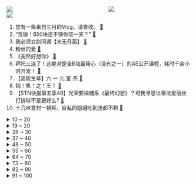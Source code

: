 <div >
	<a style="float:left;width:55%;" href = "https://github.com/anuraghazra/github-readme-stats">
	 <img src = "https://github-readme-stats.vercel.app/api?username=iuuuuuaena&theme=buefy&show_icons=true"/>
	</a>
	<a  style="float:right;width:45%" href = "https://github.com/anuraghazra/github-readme-stats">
	 <img  src="https://github-readme-stats.vercel.app/api/top-langs/?username=anuraghazra&layout=compact"/>
	</a>
	</div>

[![](https://img.shields.io/badge/jxd-@jxdgogogo.xyz-yellowgreen.svg)](https://www.jxdgogogo.xyz)<br>
1. 您有一条来自三月的Vlog，请查收。 [:link:](//www.bilibili.com/video/BV1Rv411G71E) <br>
2. “荒唐！650块还不够你吃一天？” [:link:](//www.bilibili.com/video/BV1h44y1z7fx) <br>
3. 我必须立刻同调【水无月菌】 [:link:](//www.bilibili.com/video/BV1jv411V79E) <br>
4. 粉丝的爱 [:link:](//www.bilibili.com/video/BV1Yh411Y7eB) <br>
5. 《突然好想你》 [:link:](//www.bilibili.com/video/BV1aq4y1j7zh) <br>
6. 拜托三连了！这绝对是全B站最用心（没有之一）的AE公开课程，耗时千余小时开发！ [:link:](//www.bilibili.com/video/BV1ZA411g7Sb) <br>
7. 【高能生草】六 一 儿 童 杰 [:link:](//www.bilibili.com/video/BV1Tb4y1Z7aY) <br>
8. 销！售！之！王！ [:link:](//www.bilibili.com/video/BV13y4y1375m) <br>
9. 【STN快报第五季40】光荣要做魂系《最终幻想》？可我寻思让蒂法爱丽丝打排球不是更好么? [:link:](//www.bilibili.com/video/BV1qq4y1E7tp) <br>
10. 十几味食材一锅炖，自私的姐姐吃到渣都不剩 [:link:](//www.bilibili.com/video/BV1SV411x7Mo) <br>
<details>
<summary>10 ~ 20</summary>

11. “什么？你觉得650块够吃一天？” [:link:](//www.bilibili.com/video/BV1TV41177ZD) <br>
12. 你绝对猜不到我从粉丝给的这张照片中发现了什么？【网络迷踪7】 [:link:](//www.bilibili.com/video/BV1Fv411V7cQ) <br>
13. 【白天刷不到 晚上躲不掉】01 [:link:](//www.bilibili.com/video/BV1C54y1V75H) <br>
14. 【凤凰传奇MV】诚意满满的【荷塘月色】 [:link:](//www.bilibili.com/video/BV1q64y1R7ud) <br>
15. 我只会心疼哥哥【朗诵版】 [:link:](//www.bilibili.com/video/BV1rb4y1o72b) <br>
16. 被誉为“天妇罗之神”的炸虾天妇罗，帅小伙复刻出来了？ [:link:](//www.bilibili.com/video/BV1Tb4y1Z7S6) <br>
17. 把小外甥的作文改成鲁迅体 [:link:](//www.bilibili.com/video/BV1zh411Y7HT) <br>
18. 【罗翔】岳父太能打，女婿能打（起）败（诉）他吗？ [:link:](//www.bilibili.com/video/BV11B4y1u7oY) <br>
19. 凭啥咱不能过六一！（原创rap） [:link:](//www.bilibili.com/video/BV1f54y1V7SM) <br>
</details>
<details>
<summary>19 ~ 20</summary>

20. 《明日方舟》EP - Real Me [:link:](//www.bilibili.com/video/BV1X5411T7uj) <br>
21. 没什么，只是喜欢他25岁就博士毕业！ [:link:](//www.bilibili.com/video/BV1zK4y1R7SU) <br>
22. 难以超越！无数人心中的第一悬疑神剧《真探》P1 [:link:](//www.bilibili.com/video/BV1Yg411379X) <br>
23. MAGA回来了！共和党集体掉头,“懂”山再起 [:link:](//www.bilibili.com/video/BV1bU4y1L7k4) <br>
24. 励志的小猫咪，被困下水道五天五夜，面对困境，努力求救 [:link:](//www.bilibili.com/video/BV1Vy4y137r7) <br>
25. 郭杰瑞：难的不是我们要说什么 而是美国人想看什么 [:link:](//www.bilibili.com/video/BV1GB4y1u71r) <br>
26. 你绝对没见过馅儿那么多的包子！流油 在家自制六个大肉包 [:link:](//www.bilibili.com/video/BV1g64y1o72P) <br>
27. 《青莲兰陵》永远在对手意想不到的地方出现，才是合格的兰陵王！！！ [:link:](//www.bilibili.com/video/BV12f4y1h7fp) <br>
28. 前方超震撼 这大概是你今年看的最爽的视频！ [:link:](//www.bilibili.com/video/BV1h44y1z7kQ) <br>
</details>
<details>
<summary>28 ~ 30</summary>

29. 做UP主真的太太太太太难了… [:link:](//www.bilibili.com/video/BV1yB4y1u7MS) <br>
30. 一口下去，整个人都扭曲了！ [:link:](//www.bilibili.com/video/BV1P44y1k73V) <br>
31. 这个视频能精准地猜中你的年龄！ [:link:](//www.bilibili.com/video/BV1yB4y1u7pR) <br>
32. 【半佛】会计做得好，牢饭少不了。 [:link:](//www.bilibili.com/video/BV1e54y1V7Au) <br>
33. 笑死 ，我被这玩意给骗了10w！！！ [:link:](//www.bilibili.com/video/BV1E54y1V7Rs) <br>
34. 人间炼狱，只进不出！戏精组们再度上演监狱风云《越狱》第三季1-3 [:link:](//www.bilibili.com/video/BV1JU4y1L7UB) <br>
35. 玩这个游戏的时候别眨眼！一不小心眼泪就会掉下来！ [:link:](//www.bilibili.com/video/BV1P44y1k7x4) <br>
36. 华农兄弟：场里的鸡鸭避暑指南，我们让它们清凉一夏，很实用哦 [:link:](//www.bilibili.com/video/BV19y4y1g7XJ) <br>
37. 被骂“高考机器”，高三学霸怒气回怼！寒门出贵子是不是毒鸡汤？ [:link:](//www.bilibili.com/video/BV1L64y1k7iV) <br>
</details>
<details>
<summary>37 ~ 40</summary>

38. 有一天我突然发现，努力好像没有什么用 [:link:](//www.bilibili.com/video/BV1mo4y11784) <br>
39. 【苏星河】电商软件的逻辑，百亿补贴的秘密 [:link:](//www.bilibili.com/video/BV1gK4y1V7WE) <br>
40. 百变小糕，封印解除！！！ [:link:](//www.bilibili.com/video/BV1Mv411V7tJ) <br>
41. 【推理信条】第二章：动物之城 [:link:](//www.bilibili.com/video/BV1jq4y1j7Jo) <br>
42. 新疆爆辣炒米粉：“我终于被猴哥破解了！” [:link:](//www.bilibili.com/video/BV1SK4y1G7H3) <br>
43. 年轻人，求你们别再给电信诈骗送钱了 [:link:](//www.bilibili.com/video/BV195411T7d4) <br>
44. 【碧蓝航线 X EGOIST】4周年主题曲《绝体绝命》独家首发！ [:link:](//www.bilibili.com/video/BV11b4y1o7NZ) <br>
45. 来一首派蒙Disco~【声优填词翻唱】 [:link:](//www.bilibili.com/video/BV1tK4y1X7QP) <br>
46. 男科手术？我的最爱！！！！ [:link:](//www.bilibili.com/video/BV1iB4y1u7yv) <br>
</details>
<details>
<summary>46 ~ 50</summary>

47. 《壳》 [:link:](//www.bilibili.com/video/BV1bg41137fb) <br>
48. 【时代少年团】广告拍摄花絮 [:link:](//www.bilibili.com/video/BV1zU4y1L71F) <br>
49. 【1900】最强攻城战，29小时拿下天津《平津战役》精讲 中篇 [:link:](//www.bilibili.com/video/BV1rh411Y7is) <br>
50. 【真人GTA】自 备 纸 巾 [:link:](//www.bilibili.com/video/BV1564y1k79B) <br>
51. 说  话  的  艺  术 [:link:](//www.bilibili.com/video/BV1Nb4y1Z73h) <br>
52. 揭开腐败的童书市场！讲述查理九世的前世今生 [:link:](//www.bilibili.com/video/BV1Uo4y117dh) <br>
53. 可遇不可求的鸡冠虾，顶级刺身鲜甜爽脆，吃的根本停不下来 [:link:](//www.bilibili.com/video/BV1H64y1k7MP) <br>
54. 来回8000公里为了吃一口最地道的大盘鸡，小伙吃完大呼没白来 [:link:](//www.bilibili.com/video/BV1v64y1o7Gg) <br>
55. 一 定 不 要 随 意 烫 发 [:link:](//www.bilibili.com/video/BV1yB4y1u7aH) <br>
</details>
<details>
<summary>55 ~ 60</summary>

56. 【原神手书】百变酒精/温迪（全程发酒疯）全手绘227张 [:link:](//www.bilibili.com/video/BV1w64y1o7kN) <br>
57. 真相大白！Dream承认速通作弊！ [:link:](//www.bilibili.com/video/BV1Ph411i7LP) <br>
58. 互换衣橱！！把200斤的男朋友打扮成女仆是什么体验？ [:link:](//www.bilibili.com/video/BV1jU4y1L7Vx) <br>
59. 【地球常客】我为何支持米哈游，兼谈自己游戏行业经历。 [:link:](//www.bilibili.com/video/BV1Mo4y127X2) <br>
60. “离”家的诱惑！【新概念倒放挑战】第四期 [:link:](//www.bilibili.com/video/BV1qg41137Ea) <br>
61. 原神 5个有趣的骚操作合集 [:link:](//www.bilibili.com/video/BV1hU4y1L7hE) <br>
62. 儿童节快乐，多听听孩子的想法吧～ [:link:](//www.bilibili.com/video/BV1do4y1C784) <br>
63. 美国在过去十年打造了一支世界上最大的秘密部队…… [:link:](//www.bilibili.com/video/BV1Po4y127Bj) <br>
64. 高  情  商  嘲  讽 [:link:](//www.bilibili.com/video/BV1N5411g7aQ) <br>
</details>
<details>
<summary>64 ~ 70</summary>

65. 喂 ！三 点 几 嚟 ！ [:link:](//www.bilibili.com/video/BV1Xb4y1o7UC) <br>
66. 别被她甜美外表骗了！一款灭绝人性的日本小游戏！ [:link:](//www.bilibili.com/video/BV1A64y1k7c6) <br>
67. 【睡前消息282】中央给三孩政策，深圳改工资条例 [:link:](//www.bilibili.com/video/BV17v411V76v) <br>
68. 【衣柜】嵯峨，我见一个爱一个里最爱的一个之一 [:link:](//www.bilibili.com/video/BV1hf4y1h7YA) <br>
69. 最近的广州人有多谨慎？ [:link:](//www.bilibili.com/video/BV1T44y1k7R1) <br>
70. 踊 / 勺 [:link:](//www.bilibili.com/video/BV1h64y1k74U) <br>
71. 曾经手游世界第一，如今无人问津，7分钟带你了解水果忍者背后的故事 [:link:](//www.bilibili.com/video/BV1pB4y1u7nP) <br>
72. 关于女朋友想过六一这件事 [:link:](//www.bilibili.com/video/BV1bK4y1R73M) <br>
73. 《论如何从西瓜中得到快乐》 [:link:](//www.bilibili.com/video/BV1Ch411Y7cL) <br>
</details>
<details>
<summary>73 ~ 80</summary>

74. 我发现了璃月的文化原型！帝君？不，人民才是璃月的主角！B站最全璃月历史文化考据鉴赏（原神考据鉴赏02） [:link:](//www.bilibili.com/video/BV1Nv411V7sC) <br>
75. 以为是北大学生，没想到是王者！（韦东奕-北京大学数学科学学院2010级本科生、2014级博士生，第49届、第50届国际数学奥林匹克（IMO）满分、金牌第一名。） [:link:](//www.bilibili.com/video/BV1Nb4y1Z7af) <br>
76. 一 个 傻 子 想 要 被 坑 ！！！ [:link:](//www.bilibili.com/video/BV1LV41177ry) <br>
77. 打爆狗头不如传承雅号！当我们在讨论英雄时，我们究竟在期待什么？ [:link:](//www.bilibili.com/video/BV1S54y1V7Nm) <br>
78. 2021高考！高中数学核心知识点与考点梳理 [:link:](//www.bilibili.com/video/BV1FV41177aj) <br>
79. 为什么你根本不胖，还会有小肚腩？ [:link:](//www.bilibili.com/video/BV1hh411Y7uR) <br>
80. 一个单词怎么变成一首歌？一首中英文原创诞生的过程:) [:link:](//www.bilibili.com/video/BV1PA41137jR) <br>
81. 所有角色全是蠢货！逆天吐槽窒息古装剧《雁归西窗月》 [:link:](//www.bilibili.com/video/BV1TB4y1u75C) <br>
82. 干活到天黑，点个外卖，8个包子一份酸辣粉，沒吃饱 [:link:](//www.bilibili.com/video/BV1nU4y1L735) <br>
</details>
<details>
<summary>82 ~ 90</summary>

83. 冰与火的碰撞，绵羊料理新址首支视频竟被它承包？！ [:link:](//www.bilibili.com/video/BV1GQ4y1d7fK) <br>
84. “妖精，还我爷爷！”王冰冰超可爱还原葫芦娃台词 [:link:](//www.bilibili.com/video/BV1LB4y1u7Yh) <br>
85. 全程卧槽！暴肝三个月一个人的璃月港丨原神璃月港与蒙德风花节 [:link:](//www.bilibili.com/video/BV1To4y127Un) <br>
86. 【洛克王国怀旧版】时隔十年，当你重新打开洛克王国...... [:link:](//www.bilibili.com/video/BV1z54y1V7iX) <br>
87. 读评论？自我介绍？ [:link:](//www.bilibili.com/video/BV1dB4y1F7eV) <br>
88. 卧槽，这越来越离谱了 [:link:](//www.bilibili.com/video/BV1964y1d7Aa) <br>
89. 能把央视镜头当镜子照！除了她没别人了吧！ [:link:](//www.bilibili.com/video/BV1Yh411Y7sK) <br>
90. 北大韦爷，给你跪了！ [:link:](//www.bilibili.com/video/BV1CQ4y1R7af) <br>
91. 妙 手 回 春 [:link:](//www.bilibili.com/video/BV1fy4y1g7Rr) <br>
</details>
<details>
<summary>91 ~ 100</summary>

92. 今天跟大家聊聊我的女儿 [:link:](//www.bilibili.com/video/BV1x5411g71n) <br>
93. 大 闹 天 宫 [:link:](//www.bilibili.com/video/BV1dQ4y1X7Xd) <br>
94. 她为了瘦腿，不惜切断小腿神经！十年后竟然？…. [:link:](//www.bilibili.com/video/BV1oQ4y1R7ps) <br>
95. 这辈子绝对要看一次的，看完人间清醒！ [:link:](//www.bilibili.com/video/BV1ch411i7RQ) <br>
96. 【网红卖假货平台为啥不管】因为那是黄老爷的大腿！ [:link:](//www.bilibili.com/video/BV1zN411Z7rd) <br>
97. 《新大头儿子小头爸爸》纯属恶心观众，你凭什么劝别人大度一点 [:link:](//www.bilibili.com/video/BV1mf4y1h7xF) <br>
98. 如今深陷疫情的印度，就是欧美期待的中国的样子 [:link:](//www.bilibili.com/video/BV1w44y1k7Ko) <br>
99. 五 等 分 的 新 娘 [:link:](//www.bilibili.com/video/BV1844y1z7GX) <br>
100. 御剑而来！曜×李逍遥新皮肤展示【亚某爆料时间】 [:link:](//www.bilibili.com/video/BV1k44y1r7h3) <br>
</details>
